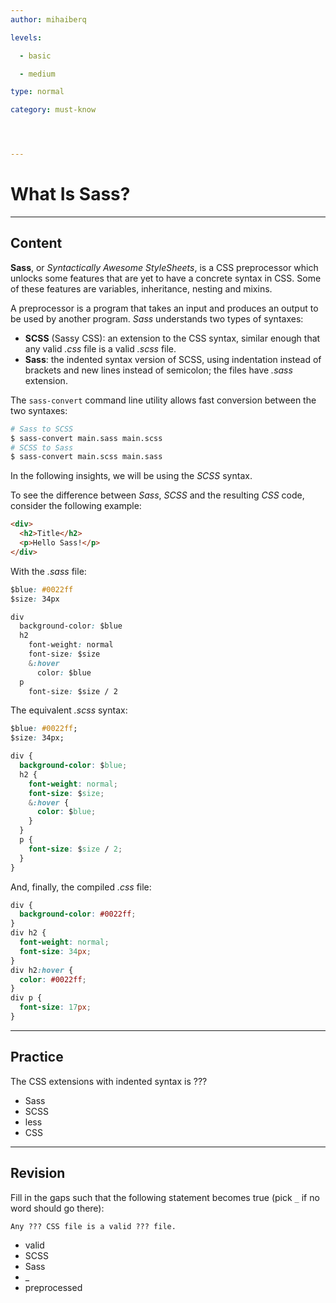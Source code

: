 ```yaml
---
author: mihaiberq

levels:

  - basic

  - medium

type: normal

category: must-know




---
```


# What Is Sass?

---

## Content

**Sass**, or _Syntactically Awesome StyleSheets_, is a CSS preprocessor which unlocks some features that are yet to have a concrete syntax in CSS. Some of these features are variables, inheritance, nesting and mixins.

A preprocessor is a program that takes an input and produces an output to be used by another program. _Sass_ understands two types of syntaxes:

- **SCSS** (Sassy CSS): an extension to the CSS syntax, similar enough that any valid _.css_ file is a valid _.scss_ file.
- **Sass**: the indented syntax version of SCSS, using indentation instead of brackets and new lines instead of semicolon; the files have _.sass_ extension.

The `sass-convert` command line utility allows fast conversion between the two syntaxes:

```bash
# Sass to SCSS
$ sass-convert main.sass main.scss
# SCSS to Sass
$ sass-convert main.scss main.sass
```

In the following insights, we will be using the _SCSS_ syntax.

To see the difference between _Sass_, _SCSS_ and the resulting _CSS_ code, consider the following example:

```html
<div>
  <h2>Title</h2>
  <p>Hello Sass!</p>
</div>
```

With the _.sass_ file:

```css
$blue: #0022ff
$size: 34px

div
  background-color: $blue
  h2
    font-weight: normal
    font-size: $size
    &:hover
      color: $blue
  p
    font-size: $size / 2
```

The equivalent _.scss_ syntax:

```css
$blue: #0022ff;
$size: 34px;

div {
  background-color: $blue;
  h2 {
    font-weight: normal;
    font-size: $size;
    &:hover {
      color: $blue;
    }
  }
  p {
    font-size: $size / 2;
  }
}
```

And, finally, the compiled _.css_ file:

```css
div {
  background-color: #0022ff;
}
div h2 {
  font-weight: normal;
  font-size: 34px;
}
div h2:hover {
  color: #0022ff;
}
div p {
  font-size: 17px;
}
```

---

## Practice

The CSS extensions with indented syntax is ???

- Sass
- SCSS
- less
- CSS

---

## Revision

Fill in the gaps such that the following statement becomes true (pick `_` if no word should go there):

```
Any ??? CSS file is a valid ??? file.
```

- valid
- SCSS
- Sass
- \_
- preprocessed
